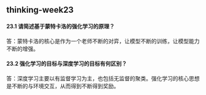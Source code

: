 ## thinking-week23

#### 23.1 请简述基于蒙特卡洛的强化学习的原理？

答：蒙特卡洛的核心是作为一个老师不断的对弈，让模型不断的训练，让模型能力不断的增强。

#### 23.2 强化学习的目标与深度学习的目标有何区别？

答：深度学习主要以有监督学习为主，也包括无监督的聚类。强化学习的核心思想是不断的与环境交互，从而得到不断得到奖励。